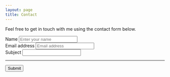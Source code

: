```yaml
---
layout: page
title: Contact
---
```


Feel free to get in touch with me using the contact form below. 

<form accept-charset="UTF-8" action="https://getform.io/f/c18dd10d-84f1-4913-a386-38bccdb5163e" method="POST" enctype="multipart/form-data" target="_blank">
          <div class="form-group">
            <label for="exampleInputName">Name</label>
            <input type="text" name="name" class="form-control" id="exampleInputName" placeholder="Enter your name" required="required">
          </div>
          <div class="form-group">
            <label for="exampleInputEmail1" required="required">Email address</label>
            <input type="email" name="email" class="form-control" id="exampleInputEmail1" aria-describedby="emailHelp" placeholder="Email address">
          </div>
          <div class="form-group">
            <label for="subject" required="required">Subject</label>
            <input type="subject" name="subject" class="form-control" id="exampleFormControlTextarea1" rows="3">
          </div>
          <hr>
          <button type="submit" class="btn btn-primary">Submit</button>
        </form>
